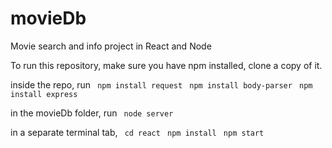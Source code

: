 # movieDb
Movie search and info project in React and Node

To run this repository, make sure you have npm installed, clone a copy of it.

inside the repo, run
``` npm install request```
``` npm install body-parser```
``` npm install express```

in the movieDb folder, run 
``` node server```

in a separate terminal tab,
``` cd react```
``` npm install```
``` npm start```
